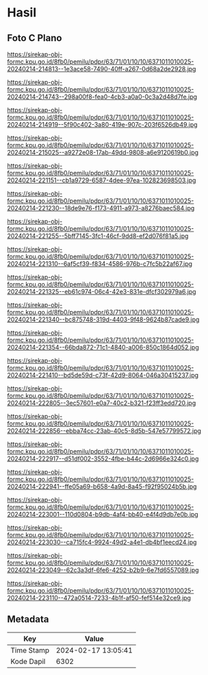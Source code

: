 # Hasil

## Foto C Plano

https://sirekap-obj-formc.kpu.go.id/8fb0/pemilu/pdpr/63/71/01/10/10/6371011010025-20240214-214813--1e3ace58-7490-40ff-a267-0d68a2de2928.jpg

https://sirekap-obj-formc.kpu.go.id/8fb0/pemilu/pdpr/63/71/01/10/10/6371011010025-20240214-214743--298a00f8-fea0-4cb3-a0a0-0c3a2d48d7fe.jpg

https://sirekap-obj-formc.kpu.go.id/8fb0/pemilu/pdpr/63/71/01/10/10/6371011010025-20240214-214919--5f90c402-3a80-419e-907c-203f6526db49.jpg

https://sirekap-obj-formc.kpu.go.id/8fb0/pemilu/pdpr/63/71/01/10/10/6371011010025-20240214-215025--a9272e08-17ab-49dd-9808-a6e9120619b0.jpg

https://sirekap-obj-formc.kpu.go.id/8fb0/pemilu/pdpr/63/71/01/10/10/6371011010025-20240214-221151--cb1a9729-6587-4dee-97ea-102823698503.jpg

https://sirekap-obj-formc.kpu.go.id/8fb0/pemilu/pdpr/63/71/01/10/10/6371011010025-20240214-221230--18de9e76-f173-4911-a973-a8276baec584.jpg

https://sirekap-obj-formc.kpu.go.id/8fb0/pemilu/pdpr/63/71/01/10/10/6371011010025-20240214-221255--5bff7145-3fc1-46cf-9dd8-ef2d076f81a5.jpg

https://sirekap-obj-formc.kpu.go.id/8fb0/pemilu/pdpr/63/71/01/10/10/6371011010025-20240214-221310--6af5cf39-f834-4586-976b-c7fc5b22af67.jpg

https://sirekap-obj-formc.kpu.go.id/8fb0/pemilu/pdpr/63/71/01/10/10/6371011010025-20240214-221325--eb61c974-06c4-42e3-831e-dfcf302979a6.jpg

https://sirekap-obj-formc.kpu.go.id/8fb0/pemilu/pdpr/63/71/01/10/10/6371011010025-20240214-221340--bc875748-319d-4403-9f48-9624b87cade9.jpg

https://sirekap-obj-formc.kpu.go.id/8fb0/pemilu/pdpr/63/71/01/10/10/6371011010025-20240214-221354--66bda872-71c1-4840-a006-850c1864d052.jpg

https://sirekap-obj-formc.kpu.go.id/8fb0/pemilu/pdpr/63/71/01/10/10/6371011010025-20240214-221410--bd5de59d-c73f-42d9-8064-046a30415237.jpg

https://sirekap-obj-formc.kpu.go.id/8fb0/pemilu/pdpr/63/71/01/10/10/6371011010025-20240214-222805--3ec57601-e0a7-40c2-b321-f23ff3edd720.jpg

https://sirekap-obj-formc.kpu.go.id/8fb0/pemilu/pdpr/63/71/01/10/10/6371011010025-20240214-222856--ebba74cc-23ab-40c5-8d5b-547e57799572.jpg

https://sirekap-obj-formc.kpu.go.id/8fb0/pemilu/pdpr/63/71/01/10/10/6371011010025-20240214-222917--d51df002-3552-4fbe-b44c-2d6966e324c0.jpg

https://sirekap-obj-formc.kpu.go.id/8fb0/pemilu/pdpr/63/71/01/10/10/6371011010025-20240214-222941--ffe05a69-b658-4a9d-8a45-f92f95024b5b.jpg

https://sirekap-obj-formc.kpu.go.id/8fb0/pemilu/pdpr/63/71/01/10/10/6371011010025-20240214-223001--110d0804-b9db-4af4-bb40-e4f4d9db7e0b.jpg

https://sirekap-obj-formc.kpu.go.id/8fb0/pemilu/pdpr/63/71/01/10/10/6371011010025-20240214-223030--ca715fc4-9924-49d2-a4e1-db4bf1eecd24.jpg

https://sirekap-obj-formc.kpu.go.id/8fb0/pemilu/pdpr/63/71/01/10/10/6371011010025-20240214-223049--62c3a3df-6fe6-4252-b2b9-6e7fd6557089.jpg

https://sirekap-obj-formc.kpu.go.id/8fb0/pemilu/pdpr/63/71/01/10/10/6371011010025-20240214-223110--472a0514-7233-4b1f-af50-fef514e32ce9.jpg


## Metadata

| Key        | Value               |
| ---------- | ------------------- |
| Time Stamp | 2024-02-17 13:05:41 |
| Kode Dapil | 6302                |



